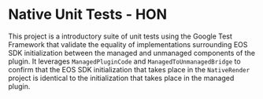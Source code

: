 # Native Unit Tests - HON

This project is a introductory suite of unit tests using the Google Test Framework that validate the equality of implementations surrounding EOS SDK initialization between the managed and unmanaged components of the plugin. It leverages `ManagedPluginCode` and `ManagedToUnmanagedBridge` to confirm that the EOS SDK initialization that takes place in the `NativeRender` project is identical to the initialization that takes place in the managed plugin.